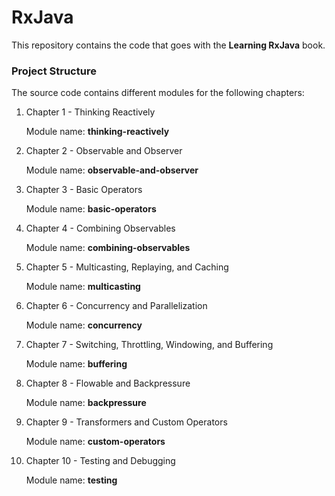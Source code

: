 RxJava
=====================

This repository contains the code that goes with the **Learning RxJava** book.

### Project Structure

The source code contains different modules for the following chapters:

1. Chapter 1 - Thinking Reactively

    Module name: **thinking-reactively**
    
2. Chapter 2 - Observable and Observer

    Module name: **observable-and-observer**

3. Chapter 3 - Basic Operators

    Module name: **basic-operators**
	
4. Chapter 4 - Combining Observables

    Module name: **combining-observables**

5. Chapter 5 - Multicasting, Replaying, and Caching

    Module name: **multicasting**

6. Chapter 6 - Concurrency and Parallelization

    Module name: **concurrency**
	
7. Chapter 7 - Switching, Throttling, Windowing, and Buffering

	Module name: **buffering**

8. Chapter 8 - Flowable and Backpressure

   Module name: **backpressure**

9. Chapter 9 - Transformers and Custom Operators

   Module name: **custom-operators**

9. Chapter 10 - Testing and Debugging

   Module name: **testing**